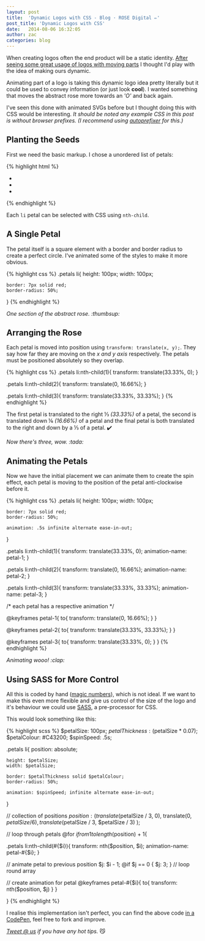 ```yaml
---
layout: post
title:  'Dynamic Logos with CSS - Blog · ROSE Digital ✏'
post_title: 'Dynamic Logos with CSS'
date:   2014-08-06 16:32:05
author: zac
categories: blog
---
```


When creating logos often the end product will be a static identity. [After seeing some great usage of logos with moving parts](http://www.hexanine.com/zeroside/the-future-is-fluid-inside-dynamic-logos/) I thought I'd play with the idea of making ours dynamic.

Animating part of a logo is taking this dynamic logo idea pretty literally but it could be used to convey information (or just look **cool**). I wanted something that moves the abstract rose more towards an _'O'_ and back again.

I've seen this done with animated SVGs before but I thought doing this with CSS would be interesting. _It should be noted any example CSS in this post is without browser prefixes. (I recommend using [autoprefixer](https://github.com/ai/autoprefixer) for this.)_

## Planting the Seeds

First we need the basic markup. I chose a unordered list of petals:

{% highlight html %}
<ul class="petals">
	<li></li>
	<li></li>
	<li></li>
</ul>
{% endhighlight %}

Each `li` petal can be selected with CSS using `nth-child`.

## A Single Petal

The petal itself is a square element with a border and border radius to create a perfect circle. I've animated some of the styles to make it more obvious.

{% highlight css %}
.petals li{
	height: 100px;
	width: 100px;

	border: 7px solid red;
	border-radius: 50%;
}
{% endhighlight %}

<!-- We're using Jekyll and HTML doesn't render very well amongst Markdown hence the unusual classes -->
<div class="code-result">		<div class="example-petal--1"></div>		</div>
<em class="caption">One section of the abstract rose. :thumbsup:</em>

## Arranging the Rose

Each petal is moved into position using `transform: translate(x, y);`. They say how far they are moving on the _x and y axis_ respectively. The petals must be positioned absolutely so they overlap.

{% highlight css %}
.petals li:nth-child(1){
	transform: translate(33.33%, 0);
}

.petals li:nth-child(2){
	transform: translate(0, 16.66%);
}

.petals li:nth-child(3){
	transform: translate(33.33%, 33.33%);
}
{% endhighlight %}

The first petal is translated to the right &frac13; _(33.33%)_ of a petal, the second is translated down &frac16; _(16.66%)_ of a petal and the final petal is both translated to the right and down by a &frac13; of a petal. :heavy_check_mark:

<!-- We're using Jekyll and HTML doesn't render very well amongst Markdown hence the unusual classes -->
<div class="code-result">		<div class="example-petals">	<div class="example-petal--2-1"></div>	<div class="example-petal--2-2"></div>	<div class="example-petal--2-3"></div>	</div>		</div>
<em class="caption">Now there's three, wow. :tada:</em>

## Animating the Petals

Now we have the initial placement we can animate them to create the spin effect, each petal is moving to the position of the petal anti-clockwise before it.

{% highlight css %}
.petals li{
	height: 100px;
	width: 100px;

	border: 7px solid red;
	border-radius: 50%;
	
	animation: .5s infinite alternate ease-in-out;
}

.petals li:nth-child(1){
	transform: translate(33.33%, 0);
	animation-name: petal-1;
}

.petals li:nth-child(2){
	transform: translate(0, 16.66%);
	animation-name: petal-2;
}

.petals li:nth-child(3){
	transform: translate(33.33%, 33.33%);
	animation-name: petal-3;
}
	
/* each petal has a respective animation */

@keyframes petal-1{
	to{ transform: translate(0, 16.66%); }
}

@keyframes petal-2{
	to{ transform: translate(33.33%, 33.33%); }
}

@keyframes petal-3{
	to{ transform: translate(33.33%, 0); }
}
{% endhighlight %}

<!-- We're using Jekyll and HTML doesn't render very well amongst Markdown hence the unusual classes -->
<div class="code-result">		<div class="example-petals">	<div class="example-petal--3-1"></div>	<div class="example-petal--3-2"></div>	<div class="example-petal--3-3"></div>	</div>		</div>
<em class="caption">Animating wooo! :clap:</em>

## Using SASS for More Control

All this is coded by hand ([magic numbers](http://csswizardry.com/2012/11/code-smells-in-css/)), which is not ideal. If we want to make this even more flexible and give us control of the size of the logo and it's behaviour we could use [SASS](http://sass-lang.com/), a pre-processor for CSS.

This would look something like this:

{% highlight scss %}
$petalSize: 100px;
$petalThickness: ($petalSize * 0.07);
$petalColour: #C43200;
$spinSpeed: .5s;

.petals li{
    position: absolute;
  
    height: $petalSize;
    width: $petalSize;

    border: $petalThickness solid $petalColour;
    border-radius: 50%;
  
    animation: $spinSpeed; infinite alternate ease-in-out;
}

// collection of positions
$position:(
    translate($petalSize / 3, 0),
    translate(0, $petalSize / 6),
    translate($petalSize / 3, $petalSize / 3)
  );

// loop through petals
@for $i from 1 to length($position) + 1{
  
  .petals li:nth-child(#{$i}){
    transform: nth($position, $i);
    animation-name: petal-#{$i};
  }

  // animate petal to previous position
  $j: $i - 1;
  @if $j == 0 { $j: 3; } // loop round array

  // create animation for petal
  @keyframes petal-#{$i}{ to{ transform: nth($position, $j) } }

}
{% endhighlight %}

I realise this implementation isn't perfect, you can find the above code [in a CodePen](http://codepen.io/zaccolley/pen/ApEiF), feel free to fork and improve.

_[Tweet @ us](http://twitter.com/rosedgtl) if you have any hot tips._ :smirk_cat: